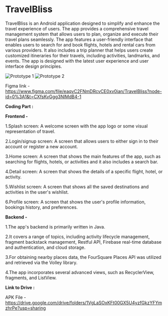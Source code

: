 # TravelBliss

TravelBliss is an Android application designed to simplify and enhance the travel experience of users. The app provides a comprehensive travel management system that allows users to plan, organize and execute their travel plans seamlessly. 
The app features a user-friendly interface that enables users to search for and book flights, hotels and rental cars from various providers. It also includes a trip planner that helps users create customized itineraries for their travels, including activities, landmarks, and events. 
The app is designed with the latest user experience and user interface design principles.


![Prototype 1](https://github.com/Yashraj67/TravelBliss/blob/main/prototype2.jpg)
![Prototype 2](https://github.com/Yashraj67/TravelBliss/blob/main/prototype.jpg)

Figma link - https://www.figma.com/file/eaqvC2FNmDRcvCE0xv0ian/TravelBliss?node-id=0%3A1&t=CXfsKvGgg3NlMdB4-1



**Coding Part :**


**Frontend -** 

1.Splash screen: A welcome screen with the app logo or some visual representation of travel.

2.Login/signup screen: A screen that allows users to either sign in to their account or register a new account.

3.Home screen: A screen that shows the main features of the app, such as searching for flights, hotels, or activities and it also includes a search bar.

4.Detail screen: A screen that shows the details of a specific flight, hotel, or activity.

5.Wishlist screen: A screen that shows all the saved destinations and activities in the user's wishlist.

6.Profile screen: A screen that shows the user's profile information, bookings history, and preferences.





**Backend -**

1.The app's backend is primarily written in Java.

2.It covers a range of topics, including activity lifecycle management, fragment backstack management, Restful API, Firebase real-time database and authentication, and cloud storage.

3.For obtaining nearby places data, the FourSquare Places API was utilized and retrieved via the Volley library.

4.The app incorporates several advanced views, such as RecyclerView, fragments, and ListView.





**Link to Drive :**

APK File - https://drive.google.com/drive/folders/1VgLaSOxKFt00GX5U4yzfGkzYFYmzhrPe?usp=sharing







